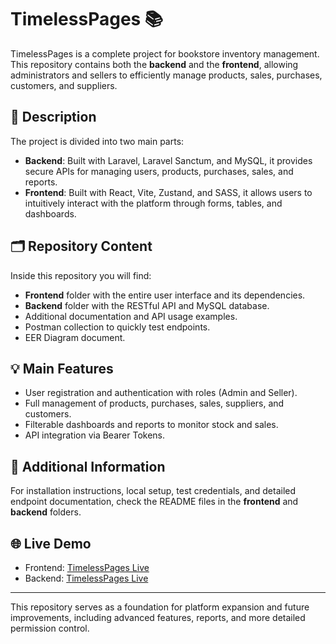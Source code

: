 # TimelessPages 📚

TimelessPages is a complete project for bookstore inventory management. This repository contains both the **backend** and the **frontend**, allowing administrators and sellers to efficiently manage products, sales, purchases, customers, and suppliers.

## 🚀 Description

The project is divided into two main parts:

- **Backend**: Built with Laravel, Laravel Sanctum, and MySQL, it provides secure APIs for managing users, products, purchases, sales, and reports.
- **Frontend**: Built with React, Vite, Zustand, and SASS, it allows users to intuitively interact with the platform through forms, tables, and dashboards.

## 🗂️ Repository Content

Inside this repository you will find:

- **Frontend** folder with the entire user interface and its dependencies.
- **Backend** folder with the RESTful API and MySQL database.
- Additional documentation and API usage examples.
- Postman collection to quickly test endpoints.
- EER Diagram document.

## 💡 Main Features

- User registration and authentication with roles (Admin and Seller).
- Full management of products, purchases, sales, suppliers, and customers.
- Filterable dashboards and reports to monitor stock and sales.
- API integration via Bearer Tokens.

## 📌 Additional Information

For installation instructions, local setup, test credentials, and detailed endpoint documentation, check the README files in the **frontend** and **backend** folders.

## 🌐 Live Demo

- Frontend: [TimelessPages Live](https://timeless-pages-product-inventory-gk.vercel.app/)
- Backend: [TimelessPages Live](https://timelesspages-product-inventory-production.up.railway.app/)

---

This repository serves as a foundation for platform expansion and future improvements, including advanced features, reports, and more detailed permission control.
